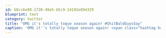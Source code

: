 ```yaml
---
id: b8cc6e98-1726-48e5-b5c9-14192e894329
blueprint: text
category: twitter
title: "OMG it's totally toque season again! #ShitBaldGuysSay"
caption: 'OMG it''s totally toque season again! <span class="hashtag hashtag_local">#<a href="http://tweettemp.darylchymko.ca/?tag=shitbaldguyssay">ShitBaldGuysSay</a>'
---
```

